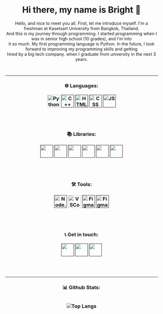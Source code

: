 <!-- Introducing -->

<h1 align="center">Hi there, my name is Bright 🌟</h1>

<p align="center">Hello, and nice to meet you all. First, let me introduce myself. I'm a freshman at Kasetsart University from Bangkok, Thailand.<br>And this is my journey through programming. I started programming when I was in senior high school (10 grades), and I'm into<br>it so much. My first programming language is Python. In the future, I look forward to improving my programming skills and getting<br>hired by a big tech company. when I graduate from university in the next 3 years.</p><br>

---

<!-- Languages, Libraries, Tools and Contacts -->

<h3 align="center">🌐 Languages:
<br><br>
  <a href="https://www.python.org" target="_blank"><img alt="Python" height ="42px" src="https://raw.githubusercontent.com/rahul-jha98/github_readme_icons/main/language_and_tools/square/python/python.svg"></a>
  <a href=" " target="_blank"><img alt="C++" height ="42px" src="https://cdn4.iconfinder.com/data/icons/logos-brands-in-colors/404/c_logo-512.png"></a>
  <a href=" " target="_blank"><img alt="HTML" height ="42px" src="https://cdn1.iconfinder.com/data/icons/logotypes/32/badge-html-5-512.png"></a>
  <a href=" " target="_blank"><img alt="CSS" height ="42px" src="https://cdn1.iconfinder.com/data/icons/logotypes/32/badge-css-3-512.png"></a>
  <a href=" " target="_blank"><img alt="JS" height ="42px" src="https://cdn4.iconfinder.com/data/icons/logos-and-brands/512/187_Js_logo_logos-512.png"></a>
</h3><br><br>

<h3 align="center">📚 Libraries:
  <br><br>
  <a href="" ><img alt="" height="42px" src="https://www.pygame.org/docs/_images/pygame_tiny.png"></a>
  <a href="" ><img alt="" height="42px" src="https://numpy.org/images/logo.svg"></a>
  <a href="" ><img alt="" height="42px" src="https://pandas.pydata.org/static/img/pandas_secondary_white.svg"></a>
  <a href="" ><img alt="" height="42px" src="https://matplotlib.org/stable/_images/sphx_glr_logos2_001.png"></a>
  <a href="" ><img alt="" height="42px" src="https://seeklogo.com/images/S/seaborn-logo-244EB2DEC5-seeklogo.com.png"></a>
  <a href="" ><img alt="" height="42px" src="https://upload.wikimedia.org/wikipedia/commons/a/a7/React-icon.svg"></a>
</h3><br><br>

<h3 align="center">🛠️ Tools:
  <br><br>
  <a href=" " target="_blank"><img alt="Node.js" height ="42px" src="https://upload.wikimedia.org/wikipedia/commons/d/d9/Node.js_logo.svg"></a>
  <a href="https://code.visualstudio.com/" target="_blank"><img alt="VSCode" height ="42px" src="https://code.visualstudio.com/assets/images/code-stable.png"></a>
  <a href=" " target="_blank"><img alt="Figma" height ="42px" src="https://brandslogos.com/wp-content/uploads/images/large/arduino-logo-1.png"></a>
  <a href=" " target="_blank"><img alt="Figma" height ="42px" src="https://raw.githubusercontent.com/rahul-jha98/github_readme_icons/main/language_and_tools/square/figma/figma.svg"></a>
  
  
</h3><br><br>



<h3 align="center">📞 Get in touch:
<br><br>
  <a href=" " target="_blank"><img alt="" height ="42px" src="https://assets-global.website-files.com/6257adef93867e50d84d30e2/636e0a69f118df70ad7828d4_icon_clyde_blurple_RGB.svg"></a>
  <a href=" " target="_blank"><img alt="" height ="42px" src="https://www.freepnglogos.com/uploads/logo-ig-png/logo-ig-instagram-new-logo-vector-download-13.png"></a>
  <a href=" " target="_blank"><img alt="" height ="42px" src="https://logos-world.net/wp-content/uploads/2020/10/SoundCloud-Logo.png"></a>
</h3><br><br>

---

<!-- Others thing -->

<h3 align="center" >📊 Github Stats:
  <br><br>
  
  ![Top Langs](https://github-readme-stats.vercel.app/api/top-langs/?username=BRiGHTeSS&layout=compact)
</h3>



<!--
**BRiGHTeSS/BRiGHTeSS** is a ✨ _special_ ✨ repository because its `README.md` (this file) appears on your GitHub profile.

Here are some ideas to get you started:


